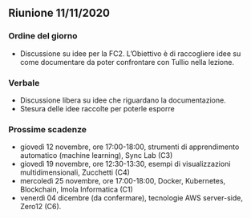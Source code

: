 ## Riunione 11/11/2020
### Ordine del giorno
- Discussione su idee per la FC2. L’Obiettivo è di raccogliere idee su come documentare da poter confrontare con Tullio nella lezione.

### Verbale
- Discussione libera su idee che riguardano la documentazione.
- Stesura delle idee raccolte per poterle esporre

### Prossime scadenze
- giovedì 12 novembre, ore 17:00-18:00, strumenti di apprendimento automatico (machine learning), Sync Lab (C3)
- giovedì 19 novembre, ore 12:30-13:30, esempi di visualizzazioni multidimensionali, Zucchetti (C4)
- mercoledì 25 novembre, ore 17:00-18:00, Docker, Kubernetes, Blockchain, Imola Informatica (C1)
- venerdì 04 dicembre (da confermare), tecnologie AWS server-side, Zero12 (C6).
